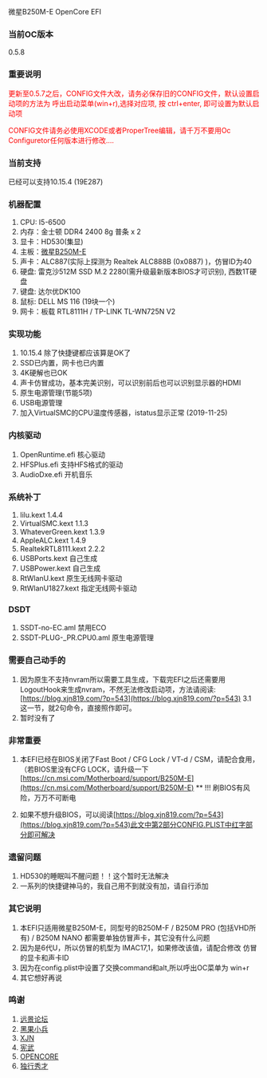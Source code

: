 微星B250M-E OpenCore EFI

### 当前OC版本
0.5.8

### 重要说明 

<font color="red">更新至0.5.7之后，CONFIG文件大改，请务必保存旧的CONFIG文件，默认设置启动项的方法为 呼出启动菜单(win+r),选择对应项, 按 ctrl+enter, 即可设置为默认启动项</font>

<font color="red">CONFIG文件请务必使用XCODE或者ProperTree编辑，请千万不要用Oc Configuretor任何版本进行修改....</font>

### 当前支持

已经可以支持10.15.4 (19E287)

### 机器配置

1. CPU: I5-6500 
2. 内存：金士顿 DDR4 2400 8g 普条 x 2
3. 显卡：HD530(集显)
4. 主板：[微星B250M-E](https://cn.msi.com/Motherboard/B250M-E, "官网链接")
5. 声卡：ALC887(实际上探测为 Realtek ALC888B (0x0887) )，仿冒ID为40
6. 硬盘: 雷克沙512M SSD M.2 2280(需升级最新版本BIOS才可识别), 西数1T硬盘
7. 键盘: 达尔优DK100
8. 鼠标: DELL MS 116 (19块一个)
9. 网卡：板载 RTL8111H / TP-LINK TL-WN725N V2 

### 实现功能

1. 10.15.4 除了快捷键都应该算是OK了
2. SSD已内置，网卡也已内置
3. 4K硬解也已OK
4. 声卡仿冒成功，基本完美识别，可以识别前后也可以识别显示器的HDMI
5. 原生电源管理(节能5项)
6. USB电源管理
7. 加入VirtualSMC的CPU温度传感器，istatus显示正常 (2019-11-25)

### 内核驱动
1. OpenRuntime.efi    核心驱动
2. HFSPlus.efi        支持HFS格式的驱动
3. AudioDxe.efi       开机音乐

### 系统补丁
1. lilu.kext   1.4.4
2. VirtualSMC.kext  1.1.3
3. WhateverGreen.kext 1.3.9
4. AppleALC.kext   1.4.9
5. RealtekRTL8111.kext  2.2.2
6. USBPorts.kext  自己生成
7. USBPower.kext  自己生成
8. RtWlanU.kext   原生无线网卡驱动
9. RtWlanU1827.kext 指定无线网卡驱动

### DSDT
1. SSDT-no-EC.aml   禁用ECO
2. SSDT-PLUG-_PR.CPU0.aml  原生电源管理

### 需要自己动手的
1. 因为原生不支持nvram所以需要工具生成，下载完EFI之后还需要用 LogoutHook来生成nvram，不然无法修改启动项，方法请阅读:[https://blog.xjn819.com/?p=543](https://blog.xjn819.com/?p=543) 3.1 这一节，就2句命令，直接照作即可。
2. 暂时没有了

### 非常重要
1. 本EFI已经在BIOS关闭了Fast Boot / CFG Lock / VT-d / CSM，请配合食用，
  （若BIOS里没有CFG LOCK，请升级一下[https://cn.msi.com/Motherboard/support/B250M-E](https://cn.msi.com/Motherboard/support/B250M-E)
**   !!! 刷BIOS有风险，万万不可断电

2. 如果不想升级BIOS，可以阅读[https://blog.xjn819.com/?p=543](https://blog.xjn819.com/?p=543)此文中第2部分CONFIG.PLIST中红字部分即可解决

### 遗留问题

1. HD530的睡眠叫不醒问题！！这个暂时无法解决
2. 一系列的快捷键神马的，我自己用不到就没有加，请自行添加

### 其它说明 

1. 本EFI只适用微星B250M-E，同型号的B250M-F / B250M PRO (包括VHD所有) / B250M NANO 都需要单独仿冒声卡，其它没有什么问题
2. 因为是6代U，所以仿冒的机型为 IMAC17,1，如果修改该值，请配合修改 仿冒的显卡和声卡ID
3. 因为在config.plist中设置了交换command和alt,所以呼出OC菜单为 win+r
4. 其它想好再说

### 鸣谢
1. [远景论坛](https://bbs.pcbeta.com, '国内黑苹果基地')
2. [黑果小兵](https://blog.daliansky.net)
3. [XJN](https://blog.xjn819.com)
4. [宪武](https://github.com/daliansky/OC-little)
5. [OPENCORE](https://github.com/acidanthera/OpenCorePkg)
6. [独行秀才](https://shuiyunxc.gitee.io/)